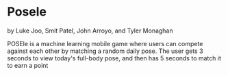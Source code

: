 # Posele

by Luke Joo, Smit Patel, John Arroyo, and Tyler Monaghan

POSEle is a machine learning mobile game where users can compete against each other by matching a random daily pose. The user gets 3 seconds to view today's full-body pose, and then has 5 seconds to match it to earn a point

<!-- ## Requirements

_'user' refers to a logged-in user unless otherwise specified_

### **Tier 0: MVP**

  <details>

**user experience**

- [ ] Users can open our app on up-to-date iPhone device
- [x] Users can open our app on up-to-date Android device
- [x] Users can Sign Up for an account by providing an email address and password
- [x] Users can Log In to the app by providing their email address and/or username and password
- [x] Users can select a PLAY button to play a single posele
- [x] Users can see their "score"
  - [x] how many posele's they have successfully matched in total
  - [x] users score persists and will display on log-in even if they leave or logout of the app
- [x] Users can share a message to social media saying whether they matched and a link to posele

**engineering requirements**

- [ ] At least one 'posele' hosted through Firebase. Each posele consists of an image and a ML model
      that is trained to recognize the posture/pose of the image subject.
- [x] Create a machine learning model for each posele
- [x] Train the model with our own poses.
- [x] Users authenticate via Firebase
- [x] User database model is established in Firebase

**gameplay**

_When a user presses play to begin a posele:_

- [x] User is provided instructions and prompted to be sure they are in a space where they can move
      and take photographs safely
- [x] User is presented with an image
- [x] User presses READY button
- [x] User device camera opens; photograph is captured after 5 second countdown
- [x] User is taken to a screen telling them whether they matched the posele (pass/fail)

</details>

### **Tier 1**

<details>

**user experience**

- [ ] As a user,
- [ ] A guest:
- [ ] A **guest** can play a trial with a single posele
- [ ] Can’t view global leader board, or anonymized
- [ ] Global leader board: can view your score and others’ scores
- [ ] Users can share a message with a screenshot to social media
- [ ] User can select new gameplay option: multi-user party mode (local)

**engineering requirements**

- [ ] **Five 'poseles' hosted through Firebase (high priority)**

**gameplay**

_Users can now select a new game mode: local hot-phone multiplayer ("party mode")_

- [ ] User will be prompted to select a number of players
- [ ] Instructions will appear on screen (players should complete one posele then pass the phone)
- [ ] The game will rapidly display a posele for each player with a short delay and message to PASS
      the device between each
- [ ] After all poseles are complete, show a scoreboard showing the results for each player

</details>

### **Tier 2**

<details>

**user experience**

- [ ] Daily limit - can only attempt one posele per day
  - [ ] accounts marked as admin can ignore this limit and play over and over
- [ ] Users can share link to specific pose/share their results after completing a posele
- [ ] Friends: Users can mark other players on the leaderboard as "Friends"
- [ ] Users can filter leaderboard to show only friends
- [ ] Share username
- [ ] Add/remove friends by username
- [ ] Each user friends list
- [ ] Friends private leader board

**engineering requirements**

- [ ] database model must have a way of indicating whether an account has admin permissions
- [ ] players who are not admin can't access poseles other than the current daily posele

</details>

### **Tier ∞**

<details>

**user experience**

- [ ] Additional user stats and metrics available, e.g:
  - [ ] % of users who successfully completed this posele
  - [ ] current streak of correct poseles
  - [ ] current daily streak
- [ ] Display POSEle rank
- [ ] Subscription to allow users to send us money
- [ ] User can select to receive daily push notification reminders of daily posele at select time
- [ ] User can receive push notifications alerting them that a friend has shared or completed a
      posele
- [ ] New gameplay mode: Synchronous game experience
- [ ] Share pose improvements:
  - [ ] Share button redirects to social networking site with pre-formed post including screenshot
        and link
- [ ] Link to the same pose the user attempted (from outside of app)
- [ ] Practice mode: play without a timer to understand the game mechanics without time pressure
- [ ] Camera overlay: the partially-transparent image source is overlaid over the camera preview
      when counting down to take posele photo
- [ ] Choose difficulty (easy vs hard)
- [ ] Post to Instagram/Twitter

**gameplay**

- [ ] new gameplay mode: remote synchronous multiplayer ("BYOD" party mode)

  - [ ] one user starts the app and selects this option, then "host"
  - [ ] user is provided with a short code to share with friends
  - [ ] friends start the app and select this option, then "join"
  - [ ] friends each enter the key and are joined to the host lobby
  - [ ] once all players have joined, host can press Play
  - [ ] all players play the same single posele simultaneously. Hijinks ensue

- [ ] altering difficulty changes the selection of poseles available and time limit

**engineering requirements**

- [ ] Admin panel - admin users can access backend and add/edit/delete users, poseles, and
      leaderboards via the app or a web portal
- [ ] Add license

</details>
 -->
